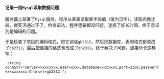 #### 记录一则`Mysql`读取数据问题

服务器上部署了`Mysql`服务。程序从某表读取某字段值（值为汉字），读取完做比较，就死活通过不了。检查语法，程序逻辑都没问题，迷惑了好长时间，终于意识到是编码的问题。

于是检查了项目的编码格式，把它调成`gb2312`，然后把数据库，表的格式都改成了`gb2312`，最后把连接的格式也改成了`gb2312`。终于解决了问题。连接命令这样写：

` string connStr="server=xxxxxxxx;user=xxxx;database=xxxxxxx;port=3306;password=xxxxxxxxx;Charset=gb2312;";`



